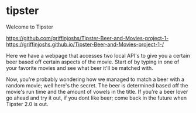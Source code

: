 # tipster

Welcome to Tipster

https://github.com/griffinjoshs/Tipster-Beer-and-Movies-project-1- https://griffinjoshs.github.io/Tipster-Beer-and-Movies-project-1-/

Here we have a webpage that accesses two local API's to give you a certain beer based off certain aspects of the movie. Start of by typing in one of your favorite movies and see what beer it'll be matched with.

Now, you're probably wondering how we managed to match a beer with a random movie; well here's the secret. The beer is determined based off the movie's run time and the amount of vowels in the title. If you're a beer lover go ahead and try it out, if you dont like beer; come back in the future when Tipster 2.0 is out.

